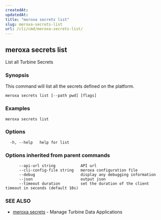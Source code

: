 ```yaml
---
createdAt: 
updatedAt: 
title: "meroxa secrets list"
slug: meroxa-secrets-list
url: /cli/cmd/meroxa-secrets-list/
---
```

## meroxa secrets list

List all Turbine Secrets

### Synopsis

This command will list all the secrets defined on the platform.


```
meroxa secrets list [--path pwd] [flags]
```

### Examples

```
meroxa secrets list
```

### Options

```
  -h, --help   help for list
```

### Options inherited from parent commands

```
      --api-url string           API url
      --cli-config-file string   meroxa configuration file
      --debug                    display any debugging information
      --json                     output json
      --timeout duration         set the duration of the client timeout in seconds (default 10s)
```

### SEE ALSO

* [meroxa secrets](/cli/cmd/meroxa-secrets/)	 - Manage Turbine Data Applications

